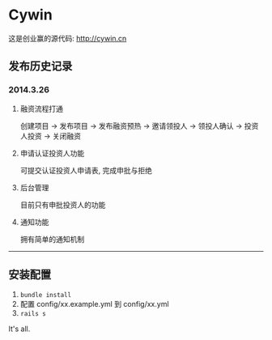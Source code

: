 Cywin
========

这是创业赢的源代码: <http://cywin.cn>

## 发布历史记录

### 2014.3.26

1. 融资流程打通

	创建项目 -> 发布项目 -> 发布融资预热 -> 邀请领投人 -> 领投人确认 -> 投资人投资 -> 关闭融资

2. 申请认证投资人功能

	可提交认证投资人申请表, 完成申批与拒绝

3. 后台管理

	目前只有申批投资人的功能

4. 通知功能

	拥有简单的通知机制







-----------------


## 安装配置

1. `bundle install`
2. 配置 config/xx.example.yml 到 config/xx.yml
3. `rails s`

It's all.
